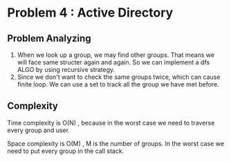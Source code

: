 # Problem 4 : Active Directory

## Problem Analyzing

1. When we look up a group, we may find other groups. That means we will face same structer again and again. So we can implement a dfs ALGO by using recursive strategy.
2. Since we don't  want to check the same groups twice, which can cause finite loop. We can use a set to track all the group we have met before.


## Complexity

Time complexity is O(N) , because in the worst case we need to traverse every group and user.

Space complexity is O(M) , M is the number of groups. In the worst case we need to put every group in the call stack.

